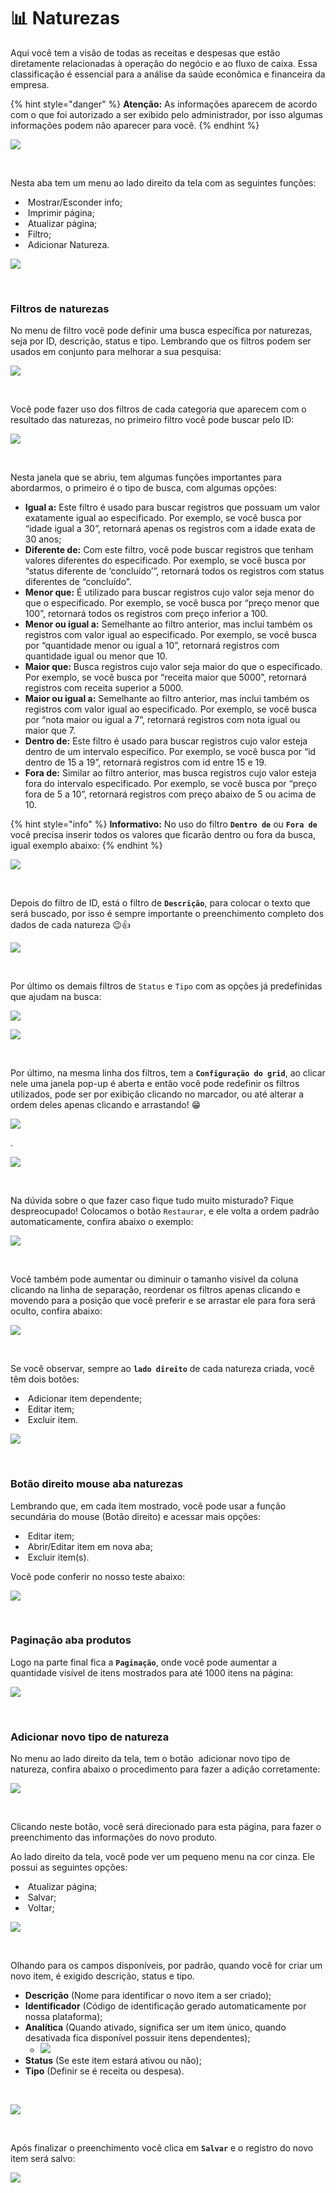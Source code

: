 # 📊 Naturezas

Aqui você tem a visão de todas as receitas e despesas que estão diretamente relacionadas à operação do negócio e ao fluxo de caixa. Essa classificação é essencial para a análise da saúde econômica e financeira da empresa.

{% hint style="danger" %}
**Atenção:** As informações aparecem de acordo com o que foi autorizado a ser exibido pelo administrador, por isso algumas informações podem não aparecer para você.
{% endhint %}

![](/erp-v2/assets/modulos/parametrizacao/aba_naturezas.gif)

<br>

Nesta aba tem um menu ao lado direito da tela com as seguintes funções:

- <img src="/erp-v2/assets/icon_exibir.png" alt="" data-size="line"> Mostrar/Esconder info;
- <img src="/erp-v2/assets/icon_imprimir.png" alt="" data-size="line"> Imprimir página;
- <img src="/erp-v2/assets/icon_atualizar.png" alt="" data-size="line"> Atualizar página;
- <img src="/erp-v2/assets/icon_filtro.png" alt="" data-size="line"> Filtro;
- <img src="/erp-v2/assets/icon_add.png" alt="" data-size="line"> Adicionar Natureza.

![](/erp-v2/assets/modulos/parametrizacao/aba_naturezas_menu.png)

<br>

### Filtros de naturezas

No menu de filtro você pode definir uma busca específica por naturezas, seja por ID, descrição, status e tipo. Lembrando que os filtros podem ser usados em conjunto para melhorar a sua pesquisa:

![](/erp-v2/assets/modulos/parametrizacao/aba_naturezas_filtro.gif)

<br>

Você pode fazer uso dos filtros de cada categoria que aparecem com o resultado das naturezas, no primeiro filtro você pode buscar pelo ID:

![](/erp-v2/assets/modulos/parametrizacao/aba_naturezas_filtro_id.png)

<br>

Nesta janela que se abriu, tem algumas funções importantes para abordarmos, o primeiro é o tipo de busca, com algumas opções:

- **Igual a:** Este filtro é usado para buscar registros que possuam um valor exatamente igual ao especificado. Por exemplo, se você busca por “idade igual a 30”, retornará apenas os registros com a idade exata de 30 anos;
- **Diferente de:** Com este filtro, você pode buscar registros que tenham valores diferentes do especificado. Por exemplo, se você busca por “status diferente de ‘concluído’”, retornará todos os registros com status diferentes de “concluído”.
- **Menor que:** É utilizado para buscar registros cujo valor seja menor do que o especificado. Por exemplo, se você busca por “preço menor que 100”, retornará todos os registros com preço inferior a 100.
- **Menor ou igual a:** Semelhante ao filtro anterior, mas inclui também os registros com valor igual ao especificado. Por exemplo, se você busca por “quantidade menor ou igual a 10”, retornará registros com quantidade igual ou menor que 10.
- **Maior que:** Busca registros cujo valor seja maior do que o especificado. Por exemplo, se você busca por “receita maior que 5000”, retornará registros com receita superior a 5000.
- **Maior ou igual a:** Semelhante ao filtro anterior, mas inclui também os registros com valor igual ao especificado. Por exemplo, se você busca por “nota maior ou igual a 7”, retornará registros com nota igual ou maior que 7.
- **Dentro de:** Este filtro é usado para buscar registros cujo valor esteja dentro de um intervalo específico. Por exemplo, se você busca por “id dentro de 15 a 19”, retornará registros com id entre 15 e 19.
- **Fora de:** Similar ao filtro anterior, mas busca registros cujo valor esteja fora do intervalo especificado. Por exemplo, se você busca por “preço fora de 5 a 10”, retornará registros com preço abaixo de 5 ou acima de 10.

{% hint style="info" %}
**Informativo:** No uso do filtro **`Dentro de`** ou **`Fora de`** você precisa inserir todos os valores que ficarão dentro ou fora da busca, igual exemplo abaixo:
{% endhint %}

![](/erp-v2/assets/modulos/parametrizacao/aba_naturezas_filtro_dentrode.gif)

<br>

Depois do filtro de ID, está o filtro de **`Descrição`**, para colocar o texto que será buscado, por isso é sempre importante o preenchimento completo dos dados de cada natureza 😉👍

![](/erp-v2/assets/modulos/parametrizacao/aba_naturezas_filtro_descricao.png)

<br>

Por último os demais filtros de `Status` e `Tipo` com as opções já predefinidas que ajudam na busca:

![](/erp-v2/assets/modulos/parametrizacao/aba_naturezas_filtro_status.png)

![](/erp-v2/assets/modulos/parametrizacao/aba_naturezas_filtro_tipo.png)

<br>

Por último, na mesma linha dos filtros, tem a **`Configuração do grid`**, ao clicar nele uma janela pop-up é aberta e então você pode redefinir os filtros utilizados, pode ser por exibição clicando no marcador, ou até alterar a ordem deles apenas clicando e arrastando! 😁

![](/erp-v2/assets/modulos/parametrizacao/aba_naturezas_filtro_grid.png)

.

![](/erp-v2/assets/modulos/parametrizacao/aba_naturezas_filtro_grid.gif)

<br>

Na dúvida sobre o que fazer caso fique tudo muito misturado? Fique despreocupado! Colocamos o botão `Restaurar`, e ele volta a ordem padrão automaticamente, confira abaixo o exemplo:

![](/erp-v2/assets/modulos/parametrizacao/aba_naturezas_filtro_grid_restaurar.png)

<br>

Você também pode aumentar ou diminuir o tamanho visível da coluna clicando na linha de separação, reordenar os filtros apenas clicando e movendo para a posição que você preferir e se arrastar ele para fora será oculto, confira abaixo:

![](/erp-v2/assets/modulos/parametrizacao/aba_naturezas_filtro_mouse.gif)

<br>

Se você observar, sempre ao **`lado direito`** de cada natureza criada, você têm dois botões:

- <img src="/erp-v2/assets/modulos/icon_add_item_filho.png" alt="" data-size="line"> Adicionar item dependente;
- <img src="/erp-v2/assets/modulos/icon_editar_item.png" alt="" data-size="line"> Editar item;
- <img src="/erp-v2/assets/modulos/icon_excluir_item.png" alt="" data-size="line"> Excluir item.

![](/erp-v2/assets/modulos/parametrizacao/aba_naturezas_editar_excluir.png)

<br>

### Botão direito mouse aba naturezas

Lembrando que, em cada item mostrado, você pode usar a função secundária do mouse (Botão direito) e acessar mais opções:

- <img src="/erp-v2/assets/modulos/icon_editar_item_mouse.png" alt="" data-size="line"> Editar item;
- <img src="/erp-v2/assets/modulos/icon_abrir_editar_item_nova_aba_mouse.png" alt="" data-size="line"> Abrir/Editar item em nova aba;
- <img src="/erp-v2/assets/modulos/icon_excluir_item_mouse.png" alt="" data-size="line"> Excluir item(s).

Você pode conferir no nosso teste abaixo:

![](/erp-v2/assets/modulos/parametrizacao/aba_naturezas_btn_mouse.gif)

<br>

### Paginação aba produtos

Logo na parte final fica a **`Paginação`**, onde você pode aumentar a quantidade visível de itens mostrados para até 1000 itens na página:

![](/erp-v2/assets/modulos/parametrizacao/aba_naturezas_paginacao.png)

<br>

### Adicionar novo tipo de natureza

No menu ao lado direito da tela, tem o botão <img src="/erp-v2/assets/icon_add.png" alt="" data-size="line"> adicionar novo tipo de natureza, confira abaixo o procedimento para fazer a adição corretamente:

![](/erp-v2/assets/modulos/parametrizacao/aba_naturezas_add.png)

<br>

Clicando neste botão, você será direcionado para esta página, para fazer o preenchimento das informações do novo produto.

Ao lado direito da tela, você pode ver um pequeno menu na cor cinza. Ele possui as seguintes opções:

- <img src="/erp-v2/assets/icon_atualizar.png" alt="" data-size="line"> Atualizar página;
- <img src="/erp-v2/assets/icon_salvar.png" alt="" data-size="line"> Salvar;
- <img src="/erp-v2/assets/icon_voltar.png" alt="" data-size="line"> Voltar;

![](/erp-v2/assets/modulos/parametrizacao/aba_naturezas_add_menu.png)

<br>

Olhando para os campos disponíveis, por padrão, quando você for criar um novo item, é exigido descrição, status e tipo. 

- **Descrição** (Nome para identificar o novo item a ser criado);
- **Identificador** (Código de identificação gerado automaticamente por nossa plataforma);
- **Analítica** (Quando ativado, significa ser um item único, quando desativada fica disponível possuir itens dependentes);
    - ![](/erp-v2/assets/modulos/parametrizacao/aba_naturezas_add_imagem.gif)
- **Status** (Se este item estará ativou ou não);
- **Tipo** (Definir se é receita ou despesa).

<br>

![](/erp-v2/assets/modulos/parametrizacao/aba_naturezas_add_itens.png)

<br>

Após finalizar o preenchimento você clica em **`Salvar`** e o registro do novo item será salvo:

![](/erp-v2/assets/modulos/parametrizacao/aba_naturezas_add_salvar.gif)

<br>

